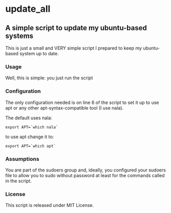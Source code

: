 # update_all

## A simple script to update my ubuntu-based systems

This is just a small and VERY simple script I prepared to keep my ubuntu-based
system up to date.

### Usage

Well, this is simple: you just run the script

### Configuration

The only configuration needed is on line 6 of the script to set it up to use
apt or any other apt-syntax-compatible tool (I use nala).

The default uses nala:

```shell
export APT=`which nala`
```

to use apt change it to:
```shell
export APT=`which apt`
```

### Assumptions

You are part of the sudoers group and, ideally, you configured your sudoers
file to allow you to sudo without password at least for the commands called in
the script.

### License
This script is released under MIT License.
